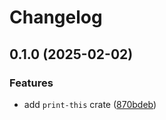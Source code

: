 # Changelog

## 0.1.0 (2025-02-02)


### Features

* add `print-this` crate ([870bdeb](https://github.com/0xangelo/cargo-workspace-template/commit/870bdeb2d3810e20b16096ec69b755529be8fcd2))
